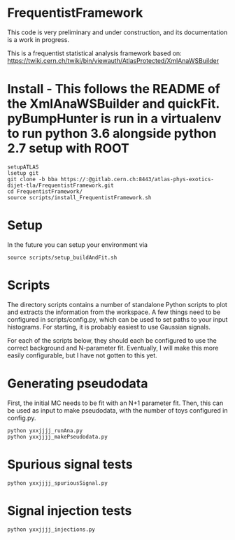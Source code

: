 # FrequentistFramework

This code is very preliminary and under construction, and its documentation is a work in progress. 

This is a frequentist statistical analysis framework based on:
https://twiki.cern.ch/twiki/bin/viewauth/AtlasProtected/XmlAnaWSBuilder

# Install - This follows the README of the XmlAnaWSBuilder and quickFit. pyBumpHunter is run in a virtualenv to run python 3.6 alongside python 2.7 setup with ROOT
```
setupATLAS
lsetup git
git clone -b bba https://:@gitlab.cern.ch:8443/atlas-phys-exotics-dijet-tla/FrequentistFramework.git
cd FrequentistFramework/
source scripts/install_FrequentistFramework.sh
```

# Setup

In the future you can setup your environment via
```
source scripts/setup_buildAndFit.sh
```


# Scripts

The directory scripts contains a number of standalone Python scripts to plot and extracts the information from the workspace.
A few things need to be configured in scripts/config.py, which can be used to set paths to your input histograms.
For starting, it is probably easiest to use Gaussian signals.

For each of the scripts below, they should each be configured to use the correct background and N-parameter fit.
Eventually, I will make this more easily configurable, but I have not gotten to this yet.



# Generating pseudodata

First, the initial MC needs to be fit with an N+1 parameter fit.
Then, this can be used as input to make pseudodata, with the number of toys configured in config.py.

```
python yxxjjjj_runAna.py
python yxxjjjj_makePseudodata.py
```


# Spurious signal tests
```
python yxxjjjj_spuriousSignal.py
```


# Signal injection tests
```
python yxxjjjj_injections.py
```

